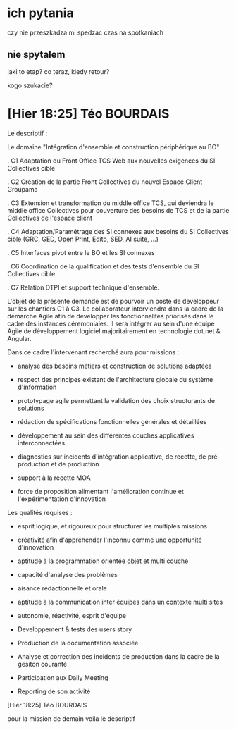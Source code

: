 # ich pytania
czy nie przeszkadza mi spedzac czas na spotkaniach 

## nie spytalem
jaki to etap? 
co teraz, kiedy retour? 

kogo szukacie? 

# [Hier 18:25] Téo BOURDAIS




Le descriptif :

Le domaine "Intégration d'ensemble et construction périphérique au BO"

. C1 Adaptation du Front Office TCS Web aux nouvelles exigences du SI Collectives cible

. C2 Création de la partie Front Collectives du nouvel Espace Client Groupama

. C3 Extension et transformation du middle office TCS, qui deviendra le middle office Collectives pour couverture des besoins de TCS et de la partie Collectives de l'espace client

. C4 Adaptation/Paramétrage des SI connexes aux besoins du SI Collectives cible (GRC, GED, Open Print, Edito, SED, AI suite, ...)

. C5 Interfaces pivot entre le BO et les SI connexes

. C6 Coordination de la qualification et des tests d'ensemble du SI Collectives cible

. C7 Relation DTPI et support technique d'ensemble.

L'objet de la présente demande est de pourvoir un poste de developpeur sur les chantiers C1 à C3. Le collaborateur interviendra dans la cadre de la démarche Agile afin de developper les fonctionnalités priorisés dans le cadre des instances céremoniales. Il sera intégrer au sein d'une équipe Agile de développement logiciel majoritairement en technologie dot.net & Angular.

Dans ce cadre l'intervenant recherché aura pour missions :

- analyse des besoins métiers et construction de solutions adaptées

- respect des principes existant de l'architecture globale du système d'information

- prototypage agile permettant la validation des choix structurants de solutions

- rédaction de spécifications fonctionnelles générales et détaillées

- développement au sein des différentes couches applicatives interconnectées

- diagnostics sur incidents d'intégration applicative, de recette, de pré production et de production

- support à la recette MOA

- force de proposition alimentant l'amélioration continue et l'expérimentation d'innovation

Les qualités requises :

- esprit logique, et rigoureux pour structurer les multiples missions

- créativité afin d'appréhender l'inconnu comme une opportunité d'innovation

- aptitude à la programmation orientée objet et multi couche

- capacité d'analyse des problèmes

- aisance rédactionnelle et orale

- aptitude à la communication inter équipes dans un contexte multi sites

- autonomie, réactivité, esprit d'équipe

- Developpement & tests des users story

- Production de la documentation associée

- Analyse et correction des incidents de production dans la cadre de la gesiton courante

- Participation aux Daily Meeting

- Reporting de son activité







[Hier 18:25] Téo BOURDAIS




pour la mission de demain voila le descriptif


